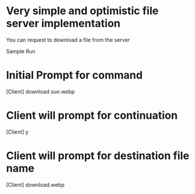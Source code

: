 # Very simple and optimistic file server implementation

You can request to download a file from the server

Sample Run 

# Initial Prompt for command
[Client] download sun.webp
# Client will prompt for continuation
[Client] y
# Client will prompt for destination file name
[Client] download.webp
